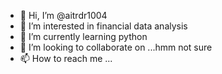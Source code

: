 - 👋 Hi, I’m @aitrdr1004
- 👀 I’m interested in financial data analysis
- 🌱 I’m currently learning python
- 💞️ I’m looking to collaborate on ...hmm not sure
- 📫 How to reach me ...

<!---
aitrdr1004/aitrdr1004 is a ✨ special ✨ repository because its `README.md` (this file) appears on your GitHub profile.
You can click the Preview link to take a look at your changes.
--->
